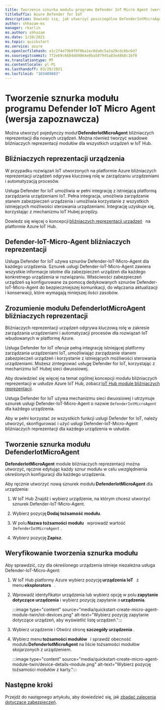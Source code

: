 ```yaml
---
title: Tworzenie sznurka modułu programu Defender IoT Micro Agent (wersja zapoznawcza)
titleSuffix: Azure Defender for IoT
description: Dowiedz się, jak utworzyć poszczególne DefenderIotMicroAgent modułów bliźniaczych reprezentacji dla nowych urządzeń.
author: shhazam-ms
manager: rkarlin
ms.author: shhazam
ms.date: 1/20/2021
ms.topic: quickstart
ms.service: azure
ms.openlocfilehash: e1c2f4e79b9f0f0ba1ec0da0c5a2a29cdc8bc6d7
ms.sourcegitcommit: 772eb9c6684dd4864e0ba507945a83e48b8c16f0
ms.translationtype: MT
ms.contentlocale: pl-PL
ms.lasthandoff: 03/20/2021
ms.locfileid: "103489883"
---
```

# <a name="create-a-defender-iot-micro-agent-module-twin-preview"></a>Tworzenie sznurka modułu programu Defender IoT Micro Agent (wersja zapoznawcza)

Można utworzyć pojedynczy moduł **DefenderIotMicroAgent** bliźniaczych reprezentacji dla nowych urządzeń. Można również tworzyć wsadowe bliźniaczych reprezentacji modułów dla wszystkich urządzeń w IoT Hub. 

## <a name="device-twins"></a>Bliźniaczych reprezentacji urządzenia 

W przypadku rozwiązań IoT utworzonych na platformie Azure bliźniaczych reprezentacji urządzeń odgrywa kluczową rolę w zarządzaniu urządzeniami i automatyzacją procesów. 

Usługa Defender for IoT umożliwia w pełni integrację z istniejącą platformą zarządzania urządzeniami IoT. Pełna integracja, umożliwia zarządzanie stanem zabezpieczeń urządzenia i umożliwia korzystanie z wszystkich istniejących możliwości sterowania urządzeniami. Integrację uzyskuje się, korzystając z mechanizmu IoT Hubej przędzy. 

Dowiedz się więcej o koncepcji [bliźniaczych reprezentacji urządzeń](../iot-hub/iot-hub-devguide-device-twins.md)   na platformie Azure IoT Hub. 

## <a name="defender-iot-micro-agent-twins"></a>Defender-IoT-Micro-Agent bliźniaczych reprezentacji 

Usługa Defender for IoT używa sznurów Defender-IoT-Micro-Agent dla każdego urządzenia. Sznurek usługi Defender-IoT-Micro-Agent zawiera wszystkie informacje istotne dla zabezpieczeń urządzeń dla każdego konkretnego urządzenia w rozwiązaniu. Właściwości zabezpieczeń urządzeń są konfigurowane za pomocą dedykowanych sznurów Defender-IoT-Micro-Agent do bezpieczniejszej komunikacji, do włączania aktualizacji i konserwacji, które wymagają mniejszej ilości zasobów. 

## <a name="understanding-defenderiotmicroagent-module-twins"></a>Zrozumienie modułu DefenderIotMicroAgent bliźniaczych reprezentacji 

Bliźniaczych reprezentacji urządzeń odgrywa kluczową rolę w zakresie zarządzania urządzeniami i automatyzacji procesów dla rozwiązań IoT wbudowanych w platformę Azure.

Usługa Defender for IoT oferuje pełną integrację istniejącej platformy zarządzania urządzeniami IoT, umożliwiając zarządzanie stanem zabezpieczeń urządzeń i korzystanie z istniejących możliwości sterowania urządzeniami. Możesz zintegrować usługę Defender for IoT, korzystając z mechanizmu IoT Hubej sieci dwuosiowej.  

Aby dowiedzieć się więcej na temat ogólnej koncepcji modułu bliźniaczych reprezentacji w usłudze Azure IoT Hub, zobacz [IoT Hub module bliźniaczych reprezentacji](../iot-hub/iot-hub-devguide-module-twins.md).

Usługa Defender for IoT używa mechanizmu sieci dwuosiowej i utrzymuje sznurek usługi Defender-IoT-Micro-Agent o nazwie `DefenderIotMicroAgent` dla każdego urządzenia. 

Aby w pełni korzystać ze wszystkich funkcji usługi Defender for IoT, należy utworzyć, skonfigurować i użyć usługi Defender-IoT-Micro-Agent bliźniaczych reprezentacji dla każdego urządzenia w usłudze. 

## <a name="create-defenderiotmicroagent-module-twin"></a>Tworzenie sznurka modułu DefenderIotMicroAgent 

**DefenderIotMicroAgent** module bliźniaczych reprezentacji można utworzyć, ręcznie edytując każdy sznur modułu w celu uwzględnienia określonych konfiguracji dla każdego urządzenia. 

Aby ręcznie utworzyć nową sznurek modułu **DefenderIotMicroAgent** dla urządzenia: 

1. W IoT Hub Znajdź i wybierz urządzenie, na którym chcesz utworzyć sznurek Defender-IoT-Micro-Agent. 

1. Wybierz pozycję **Dodaj tożsamość modułu**. 

1. W polu **Nazwa tożsamości modułu**   wprowadź wartość  `DefenderIotMicroAgent` . 

1. Wybierz pozycję **Zapisz**. 

## <a name="verify-the-creation-of-a-module-twin"></a>Weryfikowanie tworzenia sznurka modułu 

Aby sprawdzić, czy dla określonego urządzenia istnieje niezależna usługa Defender-IoT-Micro-Agent: 

1. W IoT Hub platformy Azure wybierz pozycję **urządzenia IoT**   z menu **eksplorators**   . 

1. Wprowadź identyfikator urządzenia lub wybierz opcję w polu **zapytanie dotyczące urządzenia** i wybierz pozycję zapytanie o **urządzenia**.  

    :::image type="content" source="media/quickstart-create-micro-agent-module-twin/iot-devices.png" alt-text="Wybierz pozycję zapytanie dotyczące urządzeń, aby wyświetlić listę urządzeń.":::

1. Wybierz urządzenie i Otwórz stronę **szczegóły urządzenia** . 

1. Wybierz menu **tożsamości modułów**   i sprawdź obecność modułu **DefenderIotMicroAgent** na liście tożsamości modułów skojarzonych z urządzeniem.  

    :::image type="content" source="media/quickstart-create-micro-agent-module-twin/device-details-module.png" alt-text="Wybierz pozycję tożsamości modułów z karty.":::

## <a name="next-steps"></a>Następne kroki 

Przejdź do następnego artykułu, aby dowiedzieć się, jak [zbadać zalecenia dotyczące zabezpieczeń](quickstart-investigate-security-recommendations.md).
